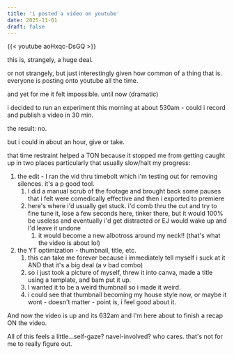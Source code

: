 ```yaml
---
title: 'i posted a video on youtube'
date: 2025-11-01
draft: false
---
```


{{< youtube aoHxqc-DsGQ >}}

this is, strangely, a huge deal. 

or not strangely, but just interestingly given how common of a thing that is. everyone is posting onto youtube all the time. 

and yet for me it felt impossible. until now (dramatic)

i decided to run an experiment this morning at about 530am - could i record and publish a video in 30 min. 

the result: no. 

but i could in about an hour, give or take. 

that time restraint helped a TON because it stopped me from getting caught up in two places particularly that usually slow/halt my progress: 

1. the edit - I ran the vid thru timebolt which i'm testing out for removing silences. it's a p good tool. 
	1. I did a manual scrub of the footage and brought back some pauses that i felt were comedically effective and then i exported to premiere 
	2. here's where i'd usually get stuck. i'd comb thru the cut and try to fine tune it, lose a few seconds here, tinker there, but it would 100% be useless and eventually i'd get distracted or EJ would wake up and I'd leave it undone
		1. it would become a new albotross around my neck!! (that's what the video is about lol)
2. the YT optimization - thumbnail, title, etc. 
	1. this can take me forever because i immediately tell myself i suck at it AND that it's a big deal (a v bad combo)
	2. so i just took a picture of myself, threw it into canva, made a title using a template, and bam put it up. 
	3. I wanted it to be a weird thumbnail so i made it weird. 
	4. i could see that thumbnail becoming my house style now, or maybe it wont - doesn't matter - point is, i feel good about it. 

And now the video is up and its 632am and I'm here about to finish a recap ON the video. 

All of this feels a little...self-gaze? navel-involved? who cares. that's not for me to really figure out. 
